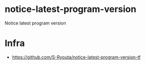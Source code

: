 # notice-latest-program-version
Notice latest program version

# Infra
- https://github.com/S-Ryouta/notice-latest-program-version-tf

